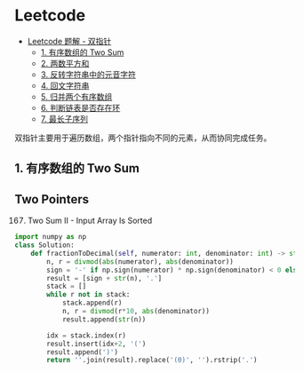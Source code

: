 # Leetcode
<!-- GFM-TOC -->
* [Leetcode 题解 - 双指针](#leetcode-题解---双指针)
    * [1. 有序数组的 Two Sum](#1-有序数组的-two-sum)
    * [2. 两数平方和](#2-两数平方和)
    * [3. 反转字符串中的元音字符](#3-反转字符串中的元音字符)
    * [4. 回文字符串](#4-回文字符串)
    * [5. 归并两个有序数组](#5-归并两个有序数组)
    * [6. 判断链表是否存在环](#6-判断链表是否存在环)
    * [7. 最长子序列](#7-最长子序列)
<!-- GFM-TOC -->


双指针主要用于遍历数组，两个指针指向不同的元素，从而协同完成任务。

## 1. 有序数组的 Two Sum


## Two Pointers
167. Two Sum II - Input Array Is Sorted
```python
import numpy as np
class Solution:
    def fractionToDecimal(self, numerator: int, denominator: int) -> str:
        n, r = divmod(abs(numerator), abs(denominator))
        sign = '-' if np.sign(numerator) * np.sign(denominator) < 0 else ''
        result = [sign + str(n), '.']
        stack = []
        while r not in stack:
            stack.append(r)
            n, r = divmod(r*10, abs(denominator))
            result.append(str(n))

        idx = stack.index(r)
        result.insert(idx+2, '(')
        result.append(')')
        return ''.join(result).replace('(0)', '').rstrip('.')
```
